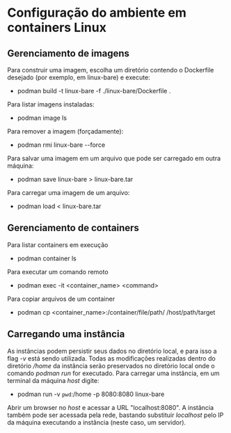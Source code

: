 # Configuração do ambiente em containers Linux

## Gerenciamento de imagens

Para construir uma imagem, escolha um diretório contendo o Dockerfile
desejado (por exemplo, em linux-bare) e execute:

- podman build -t linux-bare -f ./linux-bare/Dockerfile .

Para listar imagens instaladas:

- podman image ls

Para remover a imagem (forçadamente):

- podman rmi linux-bare --force

Para salvar uma imagem em um arquivo que pode ser carregado em outra máquina:

- podman save linux-bare > linux-bare.tar

Para carregar uma imagem de um arquivo:

- podman load < linux-bare.tar

## Gerenciamento de containers

Para listar containers em execução

- podman container ls

Para executar um comando remoto

- podman exec -it <container_name\> <command\>

Para copiar arquivos de um container

- podman cp <container_name\>:/container/file/path/ /host/path/target


## Carregando uma instância

As instâncias podem persistir seus dados no diretório local, e para isso
a flag *-v* está sendo utilizada. Todas as modificações realizadas dentro
do diretório */home* da instância serão preservados no diretório local
onde o comando *podman run* for executado. Para carregar uma instância,
em um terminal da máquina *host* digite:

- podman run -v `pwd`:/home -p 8080:8080 linux-bare

Abrir um browser no *host* e acessar a URL "localhost:8080". A instância
também pode ser acessada pela rede, bastando substituir *localhost* pelo
IP da máquina executando a instância (neste caso, um servidor).
